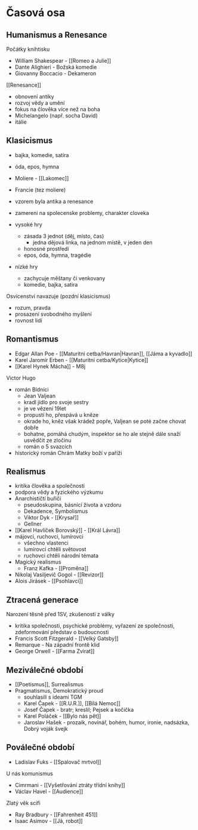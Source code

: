 # Časová osa

## Humanismus a Renesance
Počátky knihtisku
- William Shakespear - [[Romeo a Julie]] 
- Dante Alighieri - Božská komedie
- Giovanny Boccacio - Dekameron

[[Renesance]] 
- obnovení antiky
- rozvoj vědy a umění
- fokus na člověka více než na boha
- Michelangelo (např. socha David)
- itálie

## Klasicismus
- bajka, komedie, satira
- óda, epos, hymna
- Moliere - [[Lakomec]] 

- Francie (tez moliere)
- vzorem byla antika a renesance
- zamereni na spolecenske problemy, charakter cloveka
- vysoké hry
	- zásada 3 jednot (děj, místo, čas)
		- jedna dějová linka, na jednom místě, v jeden den
	- honosné prostředí
	- epos, óda, hymna, tragédie
- nízké hry
	- zachycuje měštany či venkovany 
	- komedie, bajka, satira

Osvícenství navazuje (pozdní klasicismus)
- rozum, pravda
- prosazení svobodného myšlení
- rovnost lidí
## Romantismus
- Edgar Allan Poe - [[Maturitni cetba/Havran|Havran]], [[Jáma a kyvadlo]] 
- Karel Jaromír Erben - [[Maturitni cetba/Kytice|Kytice]] 
- [[Karel Hynek Mácha]] - M8j

Victor Hugo
- román Bídníci
	- Jean Valjean
	- kradl jídlo pro svoje sestry
	- je ve vězení 19let
	- propustí ho, přespává u kněze
	- okrade ho, kněz však krádež popře, Valjean se poté začne chovat dobře
	- bohatne, pomáhá chudým, inspektor se ho ale stejně dále snaží usvědčit ze zločinu
	- román o 5 svazcích
- historický román Chrám Matky boží v paříži

## Realismus
- kritika člověka a společnosti
- podpora vědy a fyzického výzkumu
- Anarchističtí buřiči
	- pseudoskupina, básnící života a vzdoru
	- Dekadence, Symbolismus
	- Viktor Dyk - [[Krysař]] 
	- Gellner
- [[Karel Havlíček Borovský]] - [[Král Lávra]] 
- májovci, ruchovci, lumírovci
	- všechno vlastenci
	- lumírovci chtěli světovost
	- ruchovci chtěli národní témata
- Magický realismus
	- Franz Kafka - [[Proměna]] 
- Nikolaj Vasiljevič Gogol - [[Revizor]] 
- Alois Jirásek - [[Psohlavci]] 
## Ztracená generace
Narození těsně před 1SV, zkušenosti z války
- kritika společnosti, psychické problémy, vyřazení ze společnosti, zdeformování představ o budoucnosti
- Francis Scott Fitzgerald - [[Velký Gatsby]] 
- Remarque - Na západní frontě klid
- George Orwell - [[Farma Zvirat]] 

## Meziválečné období

- [[Poetismus]], Surrealismus
- Pragmatismus, Demokratický proud
	- souhlasili s ideami TGM
	- Karel Čapek - [[R.U.R.]], [[Bílá Nemoc]] 
	- Josef Čapek - bratr; kreslil; Pejsek a kočička
	- Karel Poláček - [[Bylo nás pět]] 
	- Jaroslav Hašek - prozaik, novinář, bohém, humor, ironie, nadsázka, Dobrý voják švejk

## Poválečné období

- Ladislav Fuks - [[Spalovač mrtvol]] 

U nás komunismus
- Cimrmani - [[Vyšetřování ztráty třídní knihy]] 
- Václav Havel - [[Audience]] 

Zlatý věk scifi
- Ray Bradbury - [[Fahrenheit 451]] 
- Isaac Asimov - [[Já, robot]] 